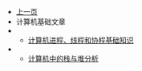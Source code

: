 * [上一页](/article/_sidebar.md)
* 计算机基础文章
* * [计算机进程、线程和协程基础知识](article/computer/article_1.md)
* * [计算机中的栈与堆分析](article/computer/article_2.md)
